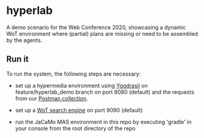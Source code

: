 # hyperlab
A demo scenario for the Web Conference 2020, showcasing a dynamic WoT environment where (partial) plans are missing or need to be assembled by the agents.

## Run it
To run the system, the following steps are necessary:
* set up a hypermedia environment using [Yggdrasil](https://github.com/Interactions-HSG/yggdrasil/tree/hyperlab_demo) on feature/hyperlab_demo branch on port 8080 (default) and the requests from our [Postman collection](https://www.getpostman.com/collections/f6a89ddd4f3b5900a54f).

* set up a [WoT search engine](https://github.com/Interactions-HSG/wot-search) on port 9090 (default)

* run the JaCaMo MAS environment in this repo by executing 'gradle' in your console from the root directory of the repo
